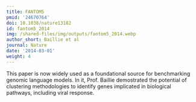 ```yaml
---
title: FANTOM5
pmid: '24670764'
doi: 10.1038/nature13182
id: fantom5_2014
img: /shared-files/img/outputs/fantom5_2014.webp
author_short: Baillie et al
journal: Nature
date: '2014-03-01'
weight: 4
---
```

This paper is now widely used as a foundational source for benchmarking genomic language models. In it, Prof. Baillie demostrated the potential of clustering methodologies to identify genes implicated in biological pathways, including viral response.
